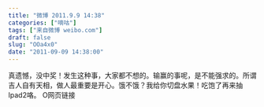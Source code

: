 ```yaml
---
title: "微博 2011.9.9 14:38"
categories: ["嘀咕"]
tags: ["来自微博 weibo.com"]
draft: false
slug: "OOa4x0"
date: "2011-09-09 14:38:00"
---
```


<p>真遗憾，没中奖！发生这种事，大家都不想的。输赢的事呢，是不能强求的。所谓吉人自有天相，做人最重要是开心。饿不饿？我给你切盘水果！吃饱了再来抽Ipad2咯。 O网页链接 ​​​​</p>
